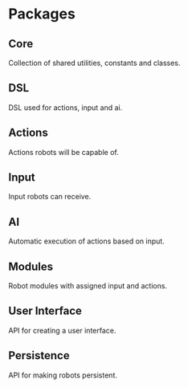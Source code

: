 # Packages

## Core

Collection of shared utilities, constants and classes.

## DSL

DSL used for actions, input and ai.

## Actions

Actions robots will be capable of.

## Input

Input robots can receive.

## AI

Automatic execution of actions based on input.

## Modules

Robot modules with assigned input and actions.

## User Interface

API for creating a user interface.

## Persistence

API for making robots persistent.
